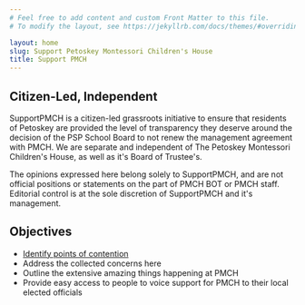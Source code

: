```yaml
---
# Feel free to add content and custom Front Matter to this file.
# To modify the layout, see https://jekyllrb.com/docs/themes/#overriding-theme-defaults

layout: home
slug: Support Petoskey Montessori Children's House
title: Support PMCH
---
```


## Citizen-Led, Independent

SupportPMCH is a citizen-led grassroots initiative to ensure that residents of Petoskey are provided the level of transparency they deserve around the decision of the PSP School Board to not renew the management agreement with PMCH. We are separate and independent of The Petoskey Montessori Children's House, as well as it's Board of Trustee's.

The opinions expressed here belong solely to SupportPMCH, and are not official positions or statements on the part of PMCH BOT or PMCH staff. Editorial control is at the sole discretion of SupportPMCH and it's management.

## Objectives

- [Identify points of contention](/concerns/)
- Address the collected concerns here
- Outline the extensive amazing things happening at PMCH
- Provide easy access to people to voice support for PMCH to their local elected officials